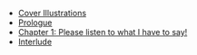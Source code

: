 * [Cover Illustrations](./cover.md)
* [Prologue](./prologue.md)
* [Chapter 1: Please listen to what I have to say!](./chapter1.md)
* [Interlude](./interlude.md)